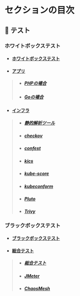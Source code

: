 

# セクションの目次

## 🧪 テスト

### ホワイトボックステスト

* #### [︎ホワイトボックステスト](https://hiroki-it.github.io/tech-notebook/testing/testing_whitebox.html)
* #### <u>アプリ</u>
> * ##### [︎PHPの場合](https://hiroki-it.github.io/tech-notebook/testing/testing_whitebox_application_php.html)
> * ##### [︎Goの場合](https://hiroki-it.github.io/tech-notebook/testing/testing_whitebox_application_go.html)
* #### <u>インフラ</u>
> * ##### [静的解析ツール](https://hiroki-it.github.io/tech-notebook/testing/testing_whitebox_infrastructure_linter.html)
> * ##### [checkov](https://hiroki-it.github.io/tech-notebook/testing/testing_whitebox_infrastructure_linter_checkov.html)
> * ##### [confest](https://hiroki-it.github.io/tech-notebook/testing/testing_whitebox_infrastructure_linter_confest.html)
> * ##### [kics](https://hiroki-it.github.io/tech-notebook/testing/testing_whitebox_infrastructure_linter_kics.html)
> * ##### [kube-score](https://hiroki-it.github.io/tech-notebook/testing/testing_whitebox_infrastructure_linter_kube_score.html)
> * ##### [kubeconform](https://hiroki-it.github.io/tech-notebook/testing/testing_whitebox_infrastructure_linter_kubeconform.html)
> * ##### [Pluto](https://hiroki-it.github.io/tech-notebook/testing/testing_whitebox_infrastructure_linter_pluto.html)
> * ##### [Trivy](https://hiroki-it.github.io/tech-notebook/testing/testing_whitebox_infrastructure_linter_trivy.html)

### ブラックボックステスト

* #### [︎ブラックボックステスト](https://hiroki-it.github.io/tech-notebook/testing/testing_blackbox.html)
* #### <u>総合テスト</u>
> * ##### [︎総合テスト](https://hiroki-it.github.io/tech-notebook/testing/testing_blackbox_system_test.html)
> * ##### [︎JMeter](https://hiroki-it.github.io/tech-notebook/testing/testing_blackbox_system_test_jmeter.html)
> * ##### [ChaosMesh](https://hiroki-it.github.io/tech-notebook/testing/testing_blackbox_system_test_chaos_mesh.html)

<br>
